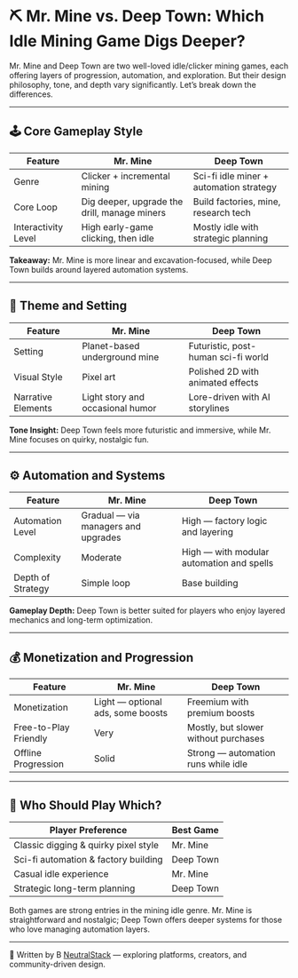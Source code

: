 # ⛏️ Mr. Mine vs. Deep Town: Which Idle Mining Game Digs Deeper?

Mr. Mine and Deep Town are two well-loved idle/clicker mining games, each offering layers of progression, automation, and exploration. But their design philosophy, tone, and depth vary significantly. Let’s break down the differences.

---

## 🕹️ Core Gameplay Style

| Feature              | Mr. Mine                              | Deep Town                                |
|----------------------|----------------------------------------|--------------------------------------------|
| Genre                | Clicker + incremental mining           | Sci-fi idle miner + automation strategy    |
| Core Loop            | Dig deeper, upgrade the drill, manage miners             | Build factories, mine, research tech       |
| Interactivity Level  | High early-game clicking, then idle    | Mostly idle with strategic planning        |

**Takeaway:** Mr. Mine is more linear and excavation-focused, while Deep Town builds around layered automation systems.

---

## 🌌 Theme and Setting

| Feature              | Mr. Mine                              | Deep Town                                |
|----------------------|----------------------------------------|--------------------------------------------|
| Setting              | Planet-based underground mine           | Futuristic, post-human sci-fi world        |
| Visual Style         | Pixel art                              | Polished 2D with animated effects          |
| Narrative Elements   | Light story and occasional humor       | Lore-driven with AI storylines             |

**Tone Insight:** Deep Town feels more futuristic and immersive, while Mr. Mine focuses on quirky, nostalgic fun.

---

## ⚙️ Automation and Systems

| Feature              | Mr. Mine                              | Deep Town                                |
|----------------------|----------------------------------------|--------------------------------------------|
| Automation Level     | Gradual — via managers and upgrades    | High — factory logic and layering          |
| Complexity           | Moderate                               | High — with modular automation and spells  |
| Depth of Strategy    | Simple loop                   | Base building      |

**Gameplay Depth:** Deep Town is better suited for players who enjoy layered mechanics and long-term optimization.

---

## 💰 Monetization and Progression

| Feature              | Mr. Mine                              | Deep Town                                |
|----------------------|----------------------------------------|--------------------------------------------|
| Monetization         | Light — optional ads, some boosts      | Freemium with premium boosts               |
| Free-to-Play Friendly| Very                                   | Mostly, but slower without purchases       |
| Offline Progression  | Solid                                   | Strong — automation runs while idle        |

---

## 🎯 Who Should Play Which?

| Player Preference                        | Best Game          |
|------------------------------------------|---------------------|
| Classic digging & quirky pixel style     | Mr. Mine           |
| Sci-fi automation & factory building     | Deep Town          |
| Casual idle experience                   | Mr. Mine           |
| Strategic long-term planning             | Deep Town          |

Both games are strong entries in the mining idle genre. Mr. Mine is straightforward and nostalgic; Deep Town offers deeper systems for those who love managing automation layers.

---

📝 Written by B [NeutralStack](https://github.com/neutralstack) — exploring platforms, creators, and community-driven design.
